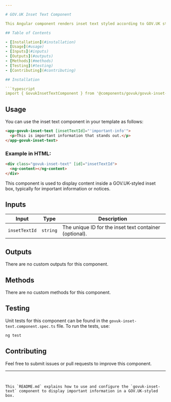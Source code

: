 ```yaml
---

# GOV.UK Inset Text Component

This Angular component renders inset text styled according to GOV.UK standards, used to highlight important information within a bordered box.

## Table of Contents

- [Installation](#installation)
- [Usage](#usage)
- [Inputs](#inputs)
- [Outputs](#outputs)
- [Methods](#methods)
- [Testing](#testing)
- [Contributing](#contributing)

## Installation

```typescript
import { GovukInsetTextComponent } from '@components/govuk/govuk-inset-text/govuk-inset-text.component';
```

## Usage

You can use the inset text component in your template as follows:

```html
<app-govuk-inset-text [insetTextId]="'important-info'">
  <p>This is important information that stands out.</p>
</app-govuk-inset-text>
```

### Example in HTML:

```html
<div class="govuk-inset-text" [id]="insetTextId">
  <ng-content></ng-content>
</div>
```

This component is used to display content inside a GOV.UK-styled inset box, typically for important information or notices.

## Inputs

| Input         | Type     | Description                                            |
| ------------- | -------- | ------------------------------------------------------ |
| `insetTextId` | `string` | The unique ID for the inset text container (optional). |

## Outputs

There are no custom outputs for this component.

## Methods

There are no custom methods for this component.

## Testing

Unit tests for this component can be found in the `govuk-inset-text.component.spec.ts` file. To run the tests, use:

```bash
ng test
```

## Contributing

Feel free to submit issues or pull requests to improve this component.

---
```


This `README.md` explains how to use and configure the `govuk-inset-text` component to display important information in a GOV.UK-styled box.
